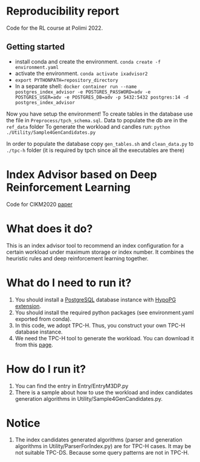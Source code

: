 # Reproducibility report
Code for the RL course at Polimi 2022.

## Getting started
- install conda and create the environment. `conda create -f environment.yaml`
- activate the environment. `conda activate ixadvisor2`
- `export PYTHONPATH=repository_directory`
- In a separate shell: `docker container run --name postgres_index_advisor -e POSTGRES_PASSWORD=adv -e POSTGRES_USER=adv -e POSTGRES_DB=adv -p 5432:5432 postgres:14 -d postgres_index_advisor`

Now you have setup the environment!
To create tables in the database use the file in `Preprocess/tpch_schema.sql`. Data to populate the db are in the `ref_data` folder
To generate the workload and candles run: `python ./Utility/Sample4GenCandidates.py`

In order to populate the database copy `gen_tables.sh` and `clean_data.py` to `./tpc-h` folder (it is required by tpch since all the executables are there)

# Index Advisor based on Deep Reinforcement Learning
Code for CIKM2020 [paper](https://dl.acm.org/doi/abs/10.1145/3340531.3412106)

# What does it do?
This is an index advisor tool to recommend an index configuration for a certain workload under maximum storage or index number. It combines the heuristic rules and deep reinforcement learning together.

# What do I need to run it?
1. You should install a [PostgreSQL](https://www.postgresql.org/) database instance with [HypoPG extension](https://hypopg.readthedocs.io/en/latest/).
2. You should install the required python packages (see environment.yaml exported from conda).
3. In this code, we adopt TPC-H. Thus, you construct your own TPC-H database instance. 
4. We need the TPC-H tool to generate the workload. You can download it from this [page](http://tpc.org/tpc_documents_current_versions/current_specifications5.asp).

# How do I run it?
1. You can find the entry in Entry/EntryM3DP.py
2. There is a sample about how to use the workload and index candidates generation algorithms in Utility/Sample4GenCandidates.py.

# Notice
1. The index candidates generated algorithms (parser and generation algorithms in Utility/ParserForIndex.py) are for TPC-H cases. It may be not suitable TPC-DS. Because some query patterns are not in TPC-H.
